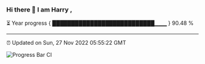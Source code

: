 ### Hi there 👋 I am Harry , 

⏳ Year progress { ███████████████████████████▁▁▁ } 90.48 %

---

⏰ Updated on Sun, 27 Nov 2022 05:55:22 GMT

![Progress Bar CI](https://github.com/duykhang68/duykhang68/workflows/Progress%20Bar%20CI/badge.svg)
